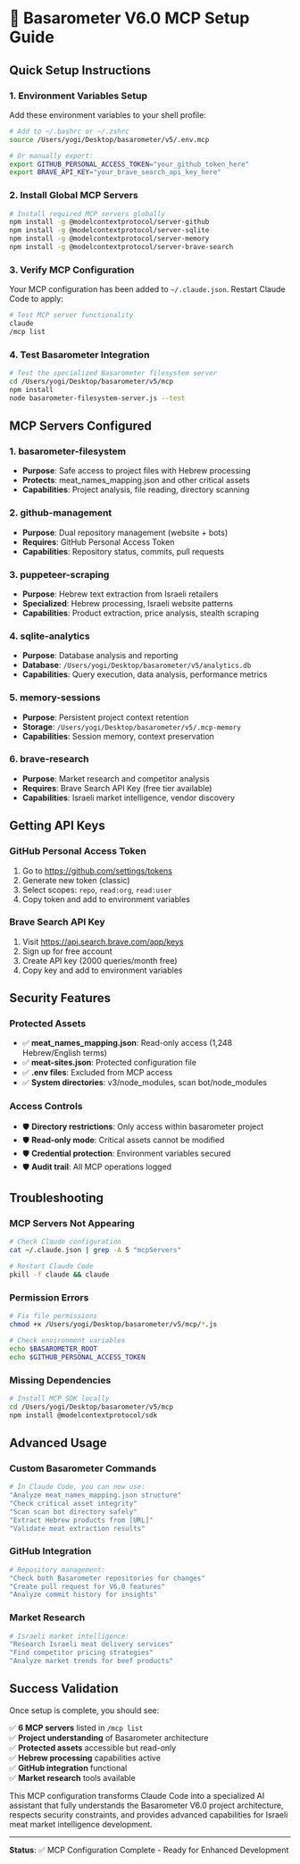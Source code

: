 # 🚀 Basarometer V6.0 MCP Setup Guide

## Quick Setup Instructions

### 1. Environment Variables Setup

Add these environment variables to your shell profile:

```bash
# Add to ~/.bashrc or ~/.zshrc
source /Users/yogi/Desktop/basarometer/v5/.env.mcp

# Or manually export:
export GITHUB_PERSONAL_ACCESS_TOKEN="your_github_token_here"
export BRAVE_API_KEY="your_brave_search_api_key_here"
```

### 2. Install Global MCP Servers

```bash
# Install required MCP servers globally
npm install -g @modelcontextprotocol/server-github
npm install -g @modelcontextprotocol/server-sqlite  
npm install -g @modelcontextprotocol/server-memory
npm install -g @modelcontextprotocol/server-brave-search
```

### 3. Verify MCP Configuration

Your MCP configuration has been added to `~/.claude.json`. Restart Claude Code to apply:

```bash
# Test MCP server functionality
claude
/mcp list
```

### 4. Test Basarometer Integration

```bash
# Test the specialized Basarometer filesystem server
cd /Users/yogi/Desktop/basarometer/v5/mcp
npm install
node basarometer-filesystem-server.js --test
```

## MCP Servers Configured

### 1. **basarometer-filesystem**
- **Purpose**: Safe access to project files with Hebrew processing
- **Protects**: meat_names_mapping.json and other critical assets
- **Capabilities**: Project analysis, file reading, directory scanning

### 2. **github-management** 
- **Purpose**: Dual repository management (website + bots)
- **Requires**: GitHub Personal Access Token
- **Capabilities**: Repository status, commits, pull requests

### 3. **puppeteer-scraping**
- **Purpose**: Hebrew text extraction from Israeli retailers  
- **Specialized**: Hebrew processing, Israeli website patterns
- **Capabilities**: Product extraction, price analysis, stealth scraping

### 4. **sqlite-analytics**
- **Purpose**: Database analysis and reporting
- **Database**: `/Users/yogi/Desktop/basarometer/v5/analytics.db`
- **Capabilities**: Query execution, data analysis, performance metrics

### 5. **memory-sessions**
- **Purpose**: Persistent project context retention
- **Storage**: `/Users/yogi/Desktop/basarometer/v5/.mcp-memory`
- **Capabilities**: Session memory, context preservation

### 6. **brave-research**
- **Purpose**: Market research and competitor analysis
- **Requires**: Brave Search API Key (free tier available)
- **Capabilities**: Israeli market intelligence, vendor discovery

## Getting API Keys

### GitHub Personal Access Token
1. Go to https://github.com/settings/tokens
2. Generate new token (classic)
3. Select scopes: `repo`, `read:org`, `read:user`
4. Copy token and add to environment variables

### Brave Search API Key  
1. Visit https://api.search.brave.com/app/keys
2. Sign up for free account
3. Create API key (2000 queries/month free)
4. Copy key and add to environment variables

## Security Features

### Protected Assets
- ✅ **meat_names_mapping.json**: Read-only access (1,248 Hebrew/English terms)
- ✅ **meat-sites.json**: Protected configuration file  
- ✅ **.env files**: Excluded from MCP access
- ✅ **System directories**: v3/node_modules, scan bot/node_modules

### Access Controls
- 🛡️ **Directory restrictions**: Only access within basarometer project
- 🛡️ **Read-only mode**: Critical assets cannot be modified
- 🛡️ **Credential protection**: Environment variables secured
- 🛡️ **Audit trail**: All MCP operations logged

## Troubleshooting

### MCP Servers Not Appearing
```bash
# Check Claude configuration
cat ~/.claude.json | grep -A 5 "mcpServers"

# Restart Claude Code
pkill -f claude && claude
```

### Permission Errors
```bash
# Fix file permissions
chmod +x /Users/yogi/Desktop/basarometer/v5/mcp/*.js

# Check environment variables
echo $BASAROMETER_ROOT
echo $GITHUB_PERSONAL_ACCESS_TOKEN
```

### Missing Dependencies
```bash
# Install MCP SDK locally
cd /Users/yogi/Desktop/basarometer/v5/mcp
npm install @modelcontextprotocol/sdk
```

## Advanced Usage

### Custom Basarometer Commands
```bash
# In Claude Code, you can now use:
"Analyze meat_names_mapping.json structure"
"Check critical asset integrity" 
"Scan scan bot directory safely"
"Extract Hebrew products from [URL]"
"Validate meat extraction results"
```

### GitHub Integration
```bash
# Repository management:
"Check both Basarometer repositories for changes"
"Create pull request for V6.0 features"  
"Analyze commit history for insights"
```

### Market Research
```bash
# Israeli market intelligence:
"Research Israeli meat delivery services"
"Find competitor pricing strategies"
"Analyze market trends for beef products"
```

## Success Validation

Once setup is complete, you should see:

✅ **6 MCP servers** listed in `/mcp list`  
✅ **Project understanding** of Basarometer architecture  
✅ **Protected assets** accessible but read-only  
✅ **Hebrew processing** capabilities active  
✅ **GitHub integration** functional  
✅ **Market research** tools available

This MCP configuration transforms Claude Code into a specialized AI assistant that fully understands the Basarometer V6.0 project architecture, respects security constraints, and provides advanced capabilities for Israeli meat market intelligence development.

---

**Status**: ✅ MCP Configuration Complete - Ready for Enhanced Development